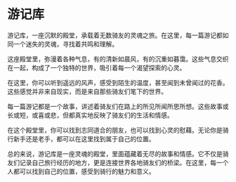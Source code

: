 # 游记库

游记库，一座沉默的殿堂，承载着无数骑友的灵魂之旅。在这里，每一篇游记都如同一个迷失的灵魂，寻找着共鸣和理解。

这座殿堂里，弥漫着各种气息，有的清新如晨风，有的沉重如暮霭。这些气息交织在一起，构成了一个独特的世界，吸引着每一个渴望探索的心灵。

在这里，你可以听到遥远的风声，感受到陌生的温度，甚至闻到未曾闻过的花香。这些感觉并非来自现实，而是来自那些骑友们笔下的世界。

每一篇游记都是一个故事，讲述着骑友们在路上的所见所闻所思所想。这些故事或长或短，或喜或悲，但都真实地反映了骑友们的生活和情感。

在这个殿堂里，你可以找到志同道合的朋友，也可以找到心灵的慰藉。无论你是骑行新手还是老手，都可以在这里找到属于自己的位置。

总的来说，游记库是一座灵魂的殿堂，里面蕴藏着无尽的故事和情感。它不仅是骑友们记录自己旅行经历的地方，更是连接世界各地骑友们的桥梁。在这里，每一个人都可以找到自己的位置，感受到骑行的魅力和意义。
